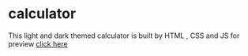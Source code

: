 # calculator 
This light and dark themed calculator is built by HTML , CSS and JS 
for preview [click here](https://aditya-kolluru.github.io/calculator/)
